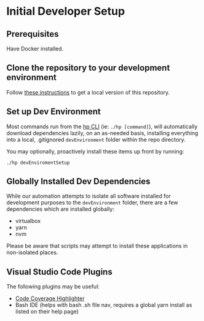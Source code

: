 # Initial Developer Setup

## Prerequisites

Have Docker installed.

## Clone the repository to your development environment

Follow [these instructions](https://help.github.com/articles/cloning-a-repository/) to get a local version of this
repository.

## Set up Dev Environment

Most commands run from the [hp CLI](cli.md) (ie: `./hp [command]`), will automatically download dependencies lazily,
on an as-needed basis, installing everything into a local, .gitignored `devEnvironment` folder within the repo 
directory.

You may optionally, proactively install these items up front by running:

`./hp devEnviromentSetup`

## Globally Installed Dev Dependencies

While our automation attempts to isolate all software installed for development purposes to the `devEnvironment` 
folder, there are a few dependencies which are installed globally:

- virtualbox
- yarn
- nvm

Please be aware that scripts may attempt to install these applications in non-isolated places.

## Visual Studio Code Plugins

The following plugins may be useful:

- [Code Coverage Highlighter](./codeCoverage)
- Bash IDE (helps with bash .sh file nav, requires a global yarn install as listed on their help page)